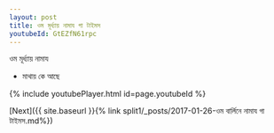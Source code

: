 ```yaml
---
layout: post
title: ওম মূর্ধ্যায় নামায গা টাইমস
youtubeId: GtEZfN61rpc
---
```

 
 
 ওম মূর্ধ্যায় নামায  
 
 -  মাথায় কে আছে 
 
  
 
  
 
 
 
 
 
 


{% include youtubePlayer.html id=page.youtubeId %}
 
[Next]({{ site.baseurl }}{% link  split1/_posts/2017-01-26-ওম বার্লিনে নামায গা টাইমস.md%})
 
